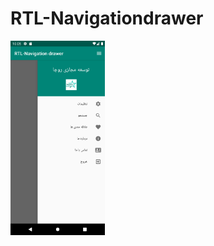 # RTL-Navigationdrawer
<img alt="Ezatpanah RTL-Navigationdrawer" src="Screenshot/1637654758.png" width="30%">
